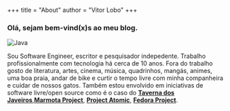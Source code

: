 +++
title = "About"
author = "Vitor Lobo"
+++


### Olá, sejam bem-vind(x)s ao meu blog.

![Java](https://media-exp1.licdn.com/dms/image/C4D03AQHd9i6jbl_tKA/profile-displayphoto-shrink_800_800/0/1604103941013?e=1675900800&v=beta&t=vo53FCftpT7XjAq1Y3c9ccjRf2cLFxxVPvOak3QNomk#floatleftavatar)

Sou Software Engineer, escritor e pesquisador indepedente. Trabalho profissionalmente com tecnologia há cerca de 10 anos. Fora do trabalho gosto de literatura, artes, cinema, música, quadrinhos, mangás, animes, uma boa praia, andar de bike e curtir o tempo livre com minha companheira e cuidar de nossos gatos. Também estou envolvido em iniciativas de software livre/open source como é o caso do **[Taverna dos Javeiros](https://youtube.com/playlist?list=PL18Eo0t4Gk5XRjRBG3YY8Hqm4tk1vVDMP)**,**[Marmota Project](https://marmotaproject.github.io)**, **[Project Atomic](https://github.com/projectatomic)**, **[Fedora Project](https://getfedora.org/pt_BR/)**.



